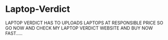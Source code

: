 # Laptop-Verdict
LAPTOP VERDICT HAS TO UPLOADS LAPTOPS AT RESPONSIBLE PRICE SO GO NOW AND CHECK MY LAPTOP VERDICT WEBSITE AND BUY NOW FAST.....
